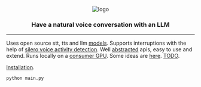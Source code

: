 <div align="center">

![logo](media/logo.gif)

<h3>

Have a natural voice conversation with an LLM

</h3>

</div>

---

Uses open source stt, tts and llm [models](notes/Models.md).
Supports interruptions with the help of [silero voice activity detection](https://github.com/snakers4/silero-vad).
Well [abstracted](/tts) apis, easy to use and extend.
Runs locally on a [consumer GPU](https://www.nvidia.com/en-us/geforce/graphics-cards/30-series/rtx-3080-3080ti/).
Some ideas are [here](notes/Ideas.md). [TODO](notes/TODO.md).

[Installation](INSTALL.md).

```shell 
python main.py
```
